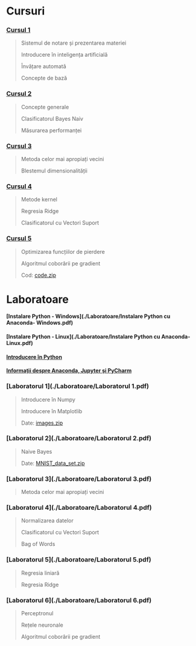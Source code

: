 
# Cursuri 

### [Cursul 1](./Cursuri/Curs1.pptx)

  > Sistemul de notare și prezentarea materiei
  >
  > Introducere în inteligența artificială
  >
  > Învățare automată
  >
  > Concepte de bază

### [Cursul 2](./Cursuri/Curs2.pptx)
  
   > Concepte generale
   >
   > Clasificatorul Bayes Naiv
   >
   > Măsurarea performanței 

### [Cursul 3](./Cursuri/Curs3.pptx)
  
   > Metoda celor mai apropiați vecini
   >
   > Blestemul dimensionalității

### [Cursul 4](./Cursuri/Curs4.pptx)
 
  > Metode kernel
  >
  > Regresia Ridge
  >
  > Clasificatorul cu Vectori Suport
  
### [Cursul 5](./Cursuri/Curs5.pptx)
 
  > Optimizarea funcțiilor de pierdere
  >
  > Algoritmul coborârii pe gradient
  >
  > Cod: [code.zip](./Data/Curs5_code.zip)

# Laboratoare 
#### [Instalare Python - Windows](./Laboratoare/Instalare Python cu Anaconda- Windows.pdf)
#### [Instalare Python - Linux](./Laboratoare/Instalare Python cu Anaconda- Linux.pdf)
#### [Introducere în Python](./Laboratoare/Introducere-in-python.pdf) 
#### [Informații despre Anaconda, Jupyter și PyCharm](./Laboratoare/Anaconda_Jupyter_PyCharm.pdf) 
 
### [Laboratorul 1](./Laboratoare/Laboratorul 1.pdf)

 > Introducere în Numpy
 >
 > Introducere în Matplotlib
 >
 > Date: [images.zip](./Data/images.zip)

### [Laboratorul 2](./Laboratoare/Laboratorul 2.pdf)

 > Naive Bayes
 > 
 > Date: [MNIST_data_set.zip](./Data/data_MNIST.zip)

### [Laboratorul 3](./Laboratoare/Laboratorul 3.pdf)

 > Metoda celor mai apropiați vecini

### [Laboratorul 4](./Laboratoare/Laboratorul 4.pdf)

 > Normalizarea datelor
 > 
 > Clasificatorul cu Vectori Suport  
 >
 > Bag of Words

### [Laboratorul 5](./Laboratoare/Laboratorul 5.pdf)

> Regresia liniară 
>  
> Regresia Ridge

### [Laboratorul 6](./Laboratoare/Laboratorul 6.pdf)

 > Perceptronul
 >
 > Rețele neuronale
 >
 > Algoritmul coborârii pe gradient
 


 